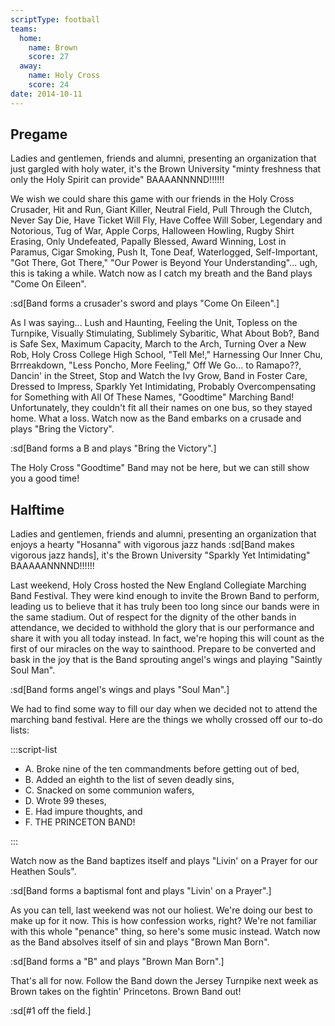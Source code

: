 ```yaml
---
scriptType: football
teams:
  home:
    name: Brown
    score: 27
  away:
    name: Holy Cross
    score: 24
date: 2014-10-11
---
```


## Pregame

Ladies and gentlemen, friends and alumni, presenting an organization that just gargled with holy water, it's the Brown University "minty freshness that only the Holy Spirit can provide" BAAAANNNND!!!!!!

We wish we could share this game with our friends in the Holy Cross Crusader, Hit and Run, Giant Killer, Neutral Field, Pull Through the Clutch, Never Say Die, Have Ticket Will Fly, Have Coffee Will Sober, Legendary and Notorious, Tug of War, Apple Corps, Halloween Howling, Rugby Shirt Erasing, Only Undefeated, Papally Blessed, Award Winning, Lost in Paramus, Cigar Smoking, Push It, Tone Deaf, Waterlogged, Self-Important, "Got There, Got There," "Our Power is Beyond Your Understanding"... ugh, this is taking a while. Watch now as I catch my breath and the Band plays "Come On Eileen".

:sd[Band forms a crusader's sword and plays "Come On Eileen".]

As I was saying… Lush and Haunting, Feeling the Unit, Topless on the Turnpike, Visually Stimulating, Sublimely Sybaritic, What About Bob?, Band is Safe Sex, Maximum Capacity, March to the Arch, Turning Over a New Rob, Holy Cross College High School, "Tell Me!," Harnessing Our Inner Chu, Brrreakdown, "Less Poncho, More Feeling," Off We Go... to Ramapo??, Dancin' in the Street, Stop and Watch the Ivy Grow, Band in Foster Care, Dressed to Impress, Sparkly Yet Intimidating, Probably Overcompensating for Something with All Of These Names, "Goodtime" Marching Band! Unfortunately, they couldn't fit all their names on one bus, so they stayed home. What a loss. Watch now as the Band embarks on a crusade and plays "Bring the Victory".

:sd[Band forms a B and plays "Bring the Victory".]

The Holy Cross "Goodtime" Band may not be here, but we can still show you a good time!

## Halftime

Ladies and gentlemen, friends and alumni, presenting an organization that enjoys a hearty "Hosanna" with vigorous jazz hands :sd[Band makes vigorous jazz hands], it's the Brown University "Sparkly Yet Intimidating" BAAAAANNNND!!!!!!

Last weekend, Holy Cross hosted the New England Collegiate Marching Band Festival. They were kind enough to invite the Brown Band to perform, leading us to believe that it has truly been too long since our bands were in the same stadium. Out of respect for the dignity of the other bands in attendance, we decided to withhold the glory that is our performance and share it with you all today instead. In fact, we're hoping this will count as the first of our miracles on the way to sainthood. Prepare to be converted and bask in the joy that is the Band sprouting angel's wings and playing "Saintly Soul Man".

:sd[Band forms angel's wings and plays "Soul Man".]

We had to find some way to fill our day when we decided not to attend the marching band festival. Here are the things we wholly crossed off our to-do lists:

:::script-list

- A. Broke nine of the ten commandments before getting out of bed,
- B. Added an eighth to the list of seven deadly sins,
- C. Snacked on some communion wafers,
- D. Wrote 99 theses,
- E. Had impure thoughts, and
- F. THE PRINCETON BAND!

:::

Watch now as the Band baptizes itself and plays "Livin' on a Prayer for our Heathen Souls".

:sd[Band forms a baptismal font and plays "Livin' on a Prayer".]

As you can tell, last weekend was not our holiest. We're doing our best to make up for it now. This is how confession works, right? We're not familiar with this whole "penance" thing, so here's some music instead. Watch now as the Band absolves itself of sin and plays "Brown Man Born".

:sd[Band forms a "B" and plays "Brown Man Born".]

That's all for now. Follow the Band down the Jersey Turnpike next week as Brown takes on the fightin' Princetons. Brown Band out!

:sd[#1 off the field.]
